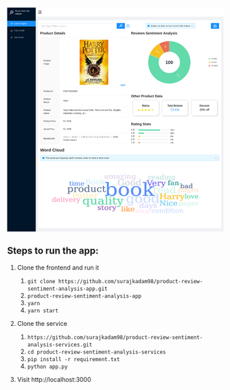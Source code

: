 ![output-screenshot](output-screenshot.png)

## Steps to run the app:

1. Clone the frontend and run it
   1. `git clone https://github.com/surajkadam98/product-review-sentiment-analysis-app.git`
   2. `product-review-sentiment-analysis-app`
   3. `yarn`
   4. `yarn start`

2. Clone the service
   1. `https://github.com/surajkadam98/product-review-sentiment-analysis-services.git`
   2. `cd product-review-sentiment-analysis-services`
   3. `pip install -r requirement.txt`
   4. `python app.py`

3. Visit http://localhost:3000
